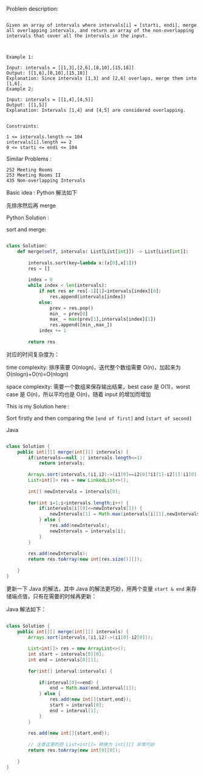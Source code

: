 
Problem description:

```

Given an array of intervals where intervals[i] = [starti, endi], merge all overlapping intervals, and return an array of the non-overlapping intervals that cover all the intervals in the input.

 

Example 1:

Input: intervals = [[1,3],[2,6],[8,10],[15,18]]
Output: [[1,6],[8,10],[15,18]]
Explanation: Since intervals [1,3] and [2,6] overlaps, merge them into [1,6].
Example 2:

Input: intervals = [[1,4],[4,5]]
Output: [[1,5]]
Explanation: Intervals [1,4] and [4,5] are considered overlapping.
 

Constraints:

1 <= intervals.length <= 104
intervals[i].length == 2
0 <= starti <= endi <= 104

```



Similar Problems :

```
252 Meeting Rooms
253 Meeting Rooms II
435 Non-overlapping Intervals
```

Basic idea : Python 解法如下

先排序然后再 merge

Python Solution :

sort and merge:

```Python

class Solution:
    def merge(self, intervals: List[List[int]]) -> List[List[int]]:
        
        intervals.sort(key=lambda x:(x[0],x[1]))
        res = []
        
        index = 0
        while index < len(intervals):
            if not res or res[-1][1]<intervals[index][0]:
                res.append(intervals[index])
            else:
                prev = res.pop()
                min_ = prev[0]
                max_ = max(prev[1],intervals[index][1])
                res.append([min_,max_])
            index += 1
            
        return res

```

对应的时间复杂度为：

time complexity: 排序需要 O(nlogn)，迭代整个数组需要 O(n)，加起来为 O(nlogn)+O(n)=O(nlogn)

space complexity: 需要一个数组来保存输出结果，best case 是 O(1)，worst case 是 O(n)，所以平均也是 O(n)，随着
input 的增加而增加

This is my Solution here :

Sort firstly and then comparing the `[end of first]` and `[start of second]`

Java

```Java

class Solution {
    public int[][] merge(int[][] intervals) {
        if(intervals==null || intervals.length<=1)
            return intervals;
        
        Arrays.sort(intervals,(i1,i2)->(i1[0]==i2[0]?i1[1]-i2[1]:i1[0]-i2[0]));
        List<int[]> res = new LinkedList<>();
        
        int[] newIntervals = intervals[0];
        
        for(int i=1;i<intervals.length;i++) {
            if(intervals[i][0]<=newIntervals[1]) {
                newIntervals[1] = Math.max(intervals[i][1],newIntervals[1]);
            } else {
                res.add(newIntervals);
                newIntervals = intervals[i];
            }
        }
        
        res.add(newIntervals);
        return res.toArray(new int[res.size()][]);
        
    }
}

```

更新一下 Java 的解法，其中 Java 的解法更巧妙，用两个变量 `start & end` 
来存储端点值，只有在需要的时候再更新：

Java 解法如下：

```Java

class Solution {
    public int[][] merge(int[][] intervals) {
        Arrays.sort(intervals,(i1,i2)->(i1[0]-i2[0]));
        
        List<int[]> res = new ArrayList<>();
        int start = intervals[0][0];
        int end = intervals[0][1];
        
        for(int[] interval:intervals) {
            
            if(interval[0]<=end) {
                end = Math.max(end,interval[1]);
            } else {
                res.add(new int[]{start,end});
                start = interval[0];
                end = interval[1];
            }
        }
        
        res.add(new int[]{start,end});
        
        // 注意这里的把 List<int[]> 转换为 int[][] 非常巧妙
        return res.toArray(new int[0][0]);
        
    }
}

```